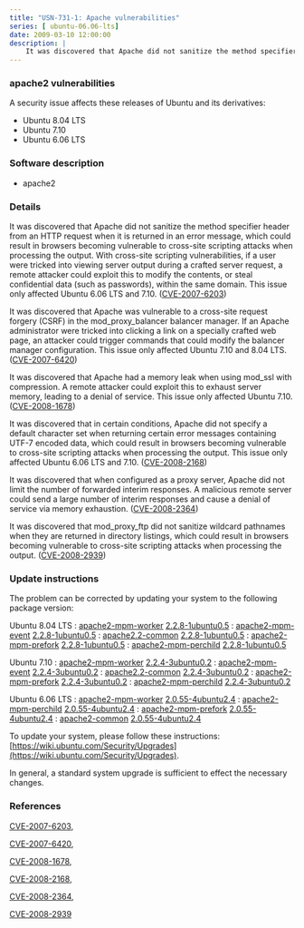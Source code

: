```yaml
---
title: "USN-731-1: Apache vulnerabilities"
series: [ ubuntu-06.06-lts]
date: 2009-03-10 12:00:00
description: |
    It was discovered that Apache did not sanitize the method specifier header from an HTTP request when it is returned in an error message, which could result in browsers becoming vulnerable to cross-site scripting attacks when processing the output. With cross-site scripting vulnerabilities, if a user were tricked into viewing server output during a crafted server request, a remote attacker could exploit this to modify the contents, or steal confidential data (such as passwords), within the same domain. This issue only affected Ubuntu 6.06 LTS and 7.10. ([CVE-2007-6203](http://people.ubuntu.com/~ubuntu-security/cve/CVE-2007-6203))
--- 
```

 
### apache2 vulnerabilities

A security issue affects these releases of Ubuntu and its derivatives:

* Ubuntu 8.04 LTS
* Ubuntu 7.10
* Ubuntu 6.06 LTS

### Software description

* apache2 

### Details

It was discovered that Apache did not sanitize the method specifier header from an HTTP request when it is returned in an error message, which could result in browsers becoming vulnerable to cross-site scripting attacks when processing the output. With cross-site scripting vulnerabilities, if a user were tricked into viewing server output during a crafted server request, a remote attacker could exploit this to modify the contents, or steal confidential data (such as passwords), within the same domain. This issue only affected Ubuntu 6.06 LTS and 7.10. ([CVE-2007-6203](http://people.ubuntu.com/~ubuntu-security/cve/CVE-2007-6203))

It was discovered that Apache was vulnerable to a cross-site request forgery (CSRF) in the mod_proxy_balancer balancer manager. If an Apache administrator were tricked into clicking a link on a specially crafted web page, an attacker could trigger commands that could modify the balancer manager configuration. This issue only affected Ubuntu 7.10 and 8.04 LTS. ([CVE-2007-6420](http://people.ubuntu.com/~ubuntu-security/cve/CVE-2007-6420))

It was discovered that Apache had a memory leak when using mod_ssl with compression. A remote attacker could exploit this to exhaust server memory, leading to a denial of service. This issue only affected Ubuntu 7.10. ([CVE-2008-1678](http://people.ubuntu.com/~ubuntu-security/cve/CVE-2008-1678))

It was discovered that in certain conditions, Apache did not specify a default character set when returning certain error messages containing UTF-7 encoded data, which could result in browsers becoming vulnerable to cross-site scripting attacks when processing the output. This issue only affected Ubuntu 6.06 LTS and 7.10. ([CVE-2008-2168](http://people.ubuntu.com/~ubuntu-security/cve/CVE-2008-2168))

It was discovered that when configured as a proxy server, Apache did not limit the number of forwarded interim responses. A malicious remote server could send a large number of interim responses and cause a denial of service via memory exhaustion. ([CVE-2008-2364](http://people.ubuntu.com/~ubuntu-security/cve/CVE-2008-2364))

It was discovered that mod_proxy_ftp did not sanitize wildcard pathnames when they are returned in directory listings, which could result in browsers becoming vulnerable to cross-site scripting attacks when processing the output. ([CVE-2008-2939](http://people.ubuntu.com/~ubuntu-security/cve/CVE-2008-2939)) 

### Update instructions

The problem can be corrected by updating your system to the following package version:

Ubuntu 8.04 LTS
 : [apache2-mpm-worker](https://launchpad.net/ubuntu/+source/apache2) <span> [2.2.8-1ubuntu0.5](https://launchpad.net/ubuntu/+source/apache2/2.2.8-1ubuntu0.5) </span> 
 : [apache2-mpm-event](https://launchpad.net/ubuntu/+source/apache2) <span> [2.2.8-1ubuntu0.5](https://launchpad.net/ubuntu/+source/apache2/2.2.8-1ubuntu0.5) </span> 
 : [apache2.2-common](https://launchpad.net/ubuntu/+source/apache2) <span> [2.2.8-1ubuntu0.5](https://launchpad.net/ubuntu/+source/apache2/2.2.8-1ubuntu0.5) </span> 
 : [apache2-mpm-prefork](https://launchpad.net/ubuntu/+source/apache2) <span> [2.2.8-1ubuntu0.5](https://launchpad.net/ubuntu/+source/apache2/2.2.8-1ubuntu0.5) </span> 
 : [apache2-mpm-perchild](https://launchpad.net/ubuntu/+source/apache2) <span> [2.2.8-1ubuntu0.5](https://launchpad.net/ubuntu/+source/apache2/2.2.8-1ubuntu0.5) </span> 

Ubuntu 7.10
 : [apache2-mpm-worker](https://launchpad.net/ubuntu/+source/apache2) <span> [2.2.4-3ubuntu0.2](https://launchpad.net/ubuntu/+source/apache2/2.2.4-3ubuntu0.2) </span> 
 : [apache2-mpm-event](https://launchpad.net/ubuntu/+source/apache2) <span> [2.2.4-3ubuntu0.2](https://launchpad.net/ubuntu/+source/apache2/2.2.4-3ubuntu0.2) </span> 
 : [apache2.2-common](https://launchpad.net/ubuntu/+source/apache2) <span> [2.2.4-3ubuntu0.2](https://launchpad.net/ubuntu/+source/apache2/2.2.4-3ubuntu0.2) </span> 
 : [apache2-mpm-prefork](https://launchpad.net/ubuntu/+source/apache2) <span> [2.2.4-3ubuntu0.2](https://launchpad.net/ubuntu/+source/apache2/2.2.4-3ubuntu0.2) </span> 
 : [apache2-mpm-perchild](https://launchpad.net/ubuntu/+source/apache2) <span> [2.2.4-3ubuntu0.2](https://launchpad.net/ubuntu/+source/apache2/2.2.4-3ubuntu0.2) </span> 

Ubuntu 6.06 LTS
 : [apache2-mpm-worker](https://launchpad.net/ubuntu/+source/apache2) <span> [2.0.55-4ubuntu2.4](https://launchpad.net/ubuntu/+source/apache2/2.0.55-4ubuntu2.4) </span> 
 : [apache2-mpm-perchild](https://launchpad.net/ubuntu/+source/apache2) <span> [2.0.55-4ubuntu2.4](https://launchpad.net/ubuntu/+source/apache2/2.0.55-4ubuntu2.4) </span> 
 : [apache2-mpm-prefork](https://launchpad.net/ubuntu/+source/apache2) <span> [2.0.55-4ubuntu2.4](https://launchpad.net/ubuntu/+source/apache2/2.0.55-4ubuntu2.4) </span> 
 : [apache2-common](https://launchpad.net/ubuntu/+source/apache2) <span> [2.0.55-4ubuntu2.4](https://launchpad.net/ubuntu/+source/apache2/2.0.55-4ubuntu2.4) </span> 

To update your system, please follow these instructions: [https://wiki.ubuntu.com/Security/Upgrades](https://wiki.ubuntu.com/Security/Upgrades).

In general, a standard system upgrade is sufficient to effect the necessary changes. 

### References

 [CVE-2007-6203](http://people.ubuntu.com/~ubuntu-security/cve/CVE-2007-6203), 

 [CVE-2007-6420](http://people.ubuntu.com/~ubuntu-security/cve/CVE-2007-6420), 

 [CVE-2008-1678](http://people.ubuntu.com/~ubuntu-security/cve/CVE-2008-1678), 

 [CVE-2008-2168](http://people.ubuntu.com/~ubuntu-security/cve/CVE-2008-2168), 

 [CVE-2008-2364](http://people.ubuntu.com/~ubuntu-security/cve/CVE-2008-2364), 

 [CVE-2008-2939](http://people.ubuntu.com/~ubuntu-security/cve/CVE-2008-2939)
 
